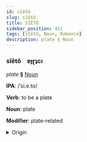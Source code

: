 ```yaml
---
id: sîêtô
slug: sîêtô
title: SÎÊTÔ
sidebar_position: 411
tags: [sîêtô, Noun, Romance]
description: plate § Noun
---
```


### sîêtô&emsp;<span kind="abugida">ɐɟɽʇcı</span>

*plate* **§** [Noun](../../tags/Noun)

**IPA**: /ˈsi.e.to/

**Verb**: to be a plate

**Noun**: plate

**Modifier**: plate-related

<details>
    <summary>Origin</summary>
    Occitan sieta /'sje.tɔ/<br/>
    <em>Romance Language Family</em>
</details>